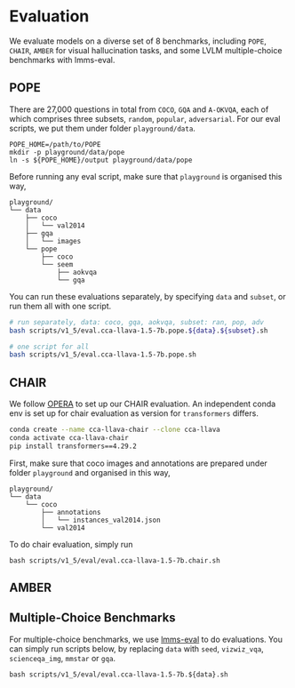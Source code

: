 # Evaluation

We evaluate models on a diverse set of 8 benchmarks, including `POPE`, `CHAIR`, `AMBER` for visual hallucination tasks, and some LVLM multiple-choice benchmarks with lmms-eval.

## POPE

There are 27,000 questions in total from `COCO`, `GQA` and `A-OKVQA`, each of which comprises three subsets, `random`, `popular`, `adversarial`. For our eval scripts, we put them under folder `playground/data`. 
```
POPE_HOME=/path/to/POPE
mkdir -p playground/data/pope
ln -s ${POPE_HOME}/output playground/data/pope
```
Before running any eval script, make sure that `playground` is organised this way,
```
playground/
└── data
    ├── coco
    │   └── val2014
    ├── gqa
    │   └── images
    └── pope
        ├── coco
        └── seem
            ├── aokvqa
            └── gqa
```
You can run these evaluations separately, by specifying `data` and `subset`, or run them all with one script.
```bash
# run separately, data: coco, gqa, aokvqa, subset: ran, pop, adv
bash scripts/v1_5/eval.cca-llava-1.5-7b.pope.${data}.${subset}.sh

# one script for all
bash scripts/v1_5/eval.cca-llava-1.5-7b.pope.sh
```

## CHAIR

We follow [OPERA](https://github.com/shikiw/OPERA) to set up our CHAIR evaluation. An independent conda env is set up for chair evaluation as version for `transformers` differs. 

```bash
conda create --name cca-llava-chair --clone cca-llava
conda activate cca-llava-chair
pip install transformers==4.29.2
```

First, make sure that coco images and annotations are prepared under folder `playground` and organised in this way,
```
playground/
└── data
    └── coco
        ├── annotations
        │   └── instances_val2014.json
        └── val2014
```

To do chair evaluation, simply run
```
bash scripts/v1_5/eval/eval.cca-llava-1.5-7b.chair.sh
```
## AMBER

## Multiple-Choice Benchmarks
For multiple-choice benchmarks, we use [lmms-eval](https://github.com/EvolvingLMMs-Lab/lmms-eval) to do evaluations. You can simply run scripts below, by replacing `data` with `seed`, `vizwiz_vqa`, `scienceqa_img`, `mmstar` or `gqa`.
```
bash scripts/v1_5/eval/eval.cca-llava-1.5-7b.${data}.sh
```
